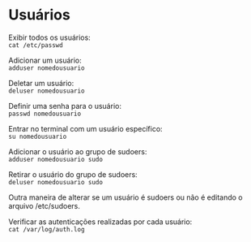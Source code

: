 # Usuários  
Exibir todos os usuários:  
``cat /etc/passwd``

Adicionar um usuário:  
``adduser nomedousuario``

Deletar um usuário:  
``deluser nomedousuario``

Definir uma senha para o usuário:  
``passwd nomedousuario``

Entrar no terminal com um usuário específico:  
``su nomedousuario``

Adicionar o usuário ao grupo de sudoers:  
``adduser nomedousuario sudo``

Retirar o usuário do grupo de sudoers:  
``deluser nomedousuario sudo``

Outra maneira de alterar se um usuário é sudoers ou não é editando o arquivo /etc/sudoers.

Verificar as autenticações realizadas por cada usuário:  
``cat /var/log/auth.log``
